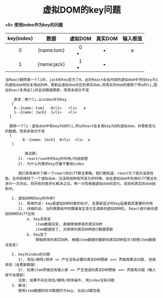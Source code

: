 <h1 align='center'>虚拟DOM的key问题</h1>









#### \<li> 使用index作为key的问题



| key(index) |    数据     | 虚拟DOM | 真实DOM | 输入框值 |
| :--------: | :---------: | :-----: | :-----: | :------: |
|     0      | {name:tom}  |  0<li>  |  <li>   |    a     |
|     1      | {name:jack} |  1<li>  |  <li>   |          |


    当React删除第一个li时，jack的key变为了0，此时React会去内部的虚拟dom中寻找key为1的虚拟dom然后复用此DOM，更新此虚拟dom对应的真实dom,而真实的dom的是那个带a的li,因此React复用此li并且将数据更新，而其余部分不变
      	
      	原本：两个li,以index作为key
       [
        0--{name: tom}   0<li>   <li>   a
        1--{name: Jack}  1<li>   <li>
      ]
      
      删除一个li：虚拟dom中有key为0的li,所以React会复用key为0的虚拟dom，并更新变化的数据，而其余部分不变
      [
            0--{name: Jack}  0<li>  <li>  a
       ]




```
         面试题:
      1). react/vue中的key的作用/内部原理
      2). 为什么列表的key尽量不要用index
      
      我们来简单的了解一下react的diff算法策略，我们都知道，react为了提升渲染性能，在内部维持了一个虚拟dom，当渲染结构有所变化的时候，会在虚拟dom中先用diff算法先进行一次对比，将所有的差异化解决之后，再一次性根据虚拟dom的变化，渲染到真实的dom结构中。
      
   1. 虚拟DOM的key的作用?
      1). 简单的说: key是虚拟DOM对象的标识, 在更新显示时key起着极其重要的作用
      2). 详细的说: 当列表数组中的数据发生变化生成新的虚拟DOM后, React进行新旧虚拟DOM的diff比较
          a. key没有变
              item数据没变, 直接使用原来的真实DOM
              item数据变了, 对原来的真实DOM进行数据更新
          b. key变了
              销毁原来的真实DOM, 根据item数据创建新的真实DOM显示(即使item数据没有变)
              
   2. key为index的问题
      1). 添加/删除/排序 => 产生没有必要的真实DOM更新 ==> 界面效果没问题, 但效率低（会更新数据）
      2). 如果item界面还有输入框 => 产生错误的真实DOM更新 ==> 界面有问题（输入框不会更新）
      注意: 如果不存在添加/删除/排序操作, 用index没有问题
   3. 解决:
      使用item数据的标识数据作为key, 比如id属性值
   
```